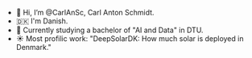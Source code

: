 - 👋 Hi, I’m @CarlAnSc, Carl Anton Schmidt. 
- 🇩🇰 I'm Danish.
- 🍇 Currently studying a bachelor of "AI and Data" in DTU.
- ☀️ Most profilic work: "DeepSolarDK: How much solar is deployed in Denmark." 
